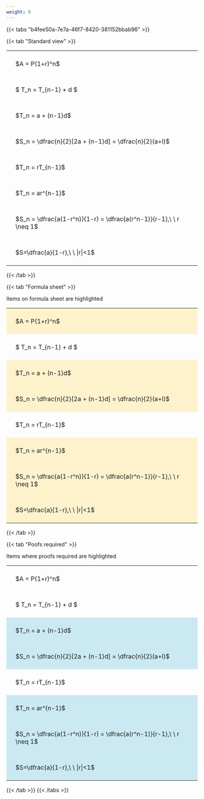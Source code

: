 ```yaml
---
weight: 8
---
```


{{< tabs "b4fee50a-7e7a-46f7-8420-381152bbab96" >}}

{{< tab "Standard view" >}}

<style type="text/css">
#T_65098 th.col_heading {
  text-align: left;
  font-size: 1em;
}
#T_65098 td {
  text-align: left;
  font-size: 1em;
  padding: 1.5em;
}
</style>
<table id="T_65098">
  <thead>
  </thead>
  <tbody>
    <tr>
      <td id="T_65098_row0_col0" class="data row0 col0" >$A = P(1+r)^n$</td>
    </tr>
    <tr>
      <td id="T_65098_row1_col0" class="data row1 col0" >$ T_n = T_{n-1} + d $</td>
    </tr>
    <tr>
      <td id="T_65098_row2_col0" class="data row2 col0" >$T_n = a + (n-1)d$</td>
    </tr>
    <tr>
      <td id="T_65098_row3_col0" class="data row3 col0" >$S_n = \dfrac{n}{2}[2a + (n-1)d] = \dfrac{n}{2}(a+l)$</td>
    </tr>
    <tr>
      <td id="T_65098_row4_col0" class="data row4 col0" >$T_n = rT_{n-1}$</td>
    </tr>
    <tr>
      <td id="T_65098_row5_col0" class="data row5 col0" >$T_n = ar^{n-1}$</td>
    </tr>
    <tr>
      <td id="T_65098_row6_col0" class="data row6 col0" >$S_n = \dfrac{a(1-r^n)}{1-r} = \dfrac{a(r^n-1)}{r-1},\ \  r \neq 1$</td>
    </tr>
    <tr>
      <td id="T_65098_row7_col0" class="data row7 col0" >$S=\dfrac{a}{1-r},\ \ |r|<1$</td>
    </tr>
  </tbody>
</table>
{{< /tab >}}

{{< tab "Formula sheet" >}}

Items on formula sheet are highlighted 
<br>
<style type="text/css">
#T_73993 th.col_heading {
  text-align: left;
  font-size: 1em;
}
#T_73993 td {
  text-align: left;
  font-size: 1em;
  padding: 1.5em;
}
#T_73993_row0_col0, #T_73993_row2_col0, #T_73993_row3_col0, #T_73993_row5_col0, #T_73993_row6_col0, #T_73993_row7_col0 {
  background-color: rgba(255,194,10, 0.2);
}
#T_73993_row1_col0, #T_73993_row4_col0 {
  background-color: rgba(0,0,0,0);
}
</style>
<table id="T_73993">
  <thead>
  </thead>
  <tbody>
    <tr>
      <td id="T_73993_row0_col0" class="data row0 col0" >$A = P(1+r)^n$</td>
    </tr>
    <tr>
      <td id="T_73993_row1_col0" class="data row1 col0" >$ T_n = T_{n-1} + d $</td>
    </tr>
    <tr>
      <td id="T_73993_row2_col0" class="data row2 col0" >$T_n = a + (n-1)d$</td>
    </tr>
    <tr>
      <td id="T_73993_row3_col0" class="data row3 col0" >$S_n = \dfrac{n}{2}[2a + (n-1)d] = \dfrac{n}{2}(a+l)$</td>
    </tr>
    <tr>
      <td id="T_73993_row4_col0" class="data row4 col0" >$T_n = rT_{n-1}$</td>
    </tr>
    <tr>
      <td id="T_73993_row5_col0" class="data row5 col0" >$T_n = ar^{n-1}$</td>
    </tr>
    <tr>
      <td id="T_73993_row6_col0" class="data row6 col0" >$S_n = \dfrac{a(1-r^n)}{1-r} = \dfrac{a(r^n-1)}{r-1},\ \  r \neq 1$</td>
    </tr>
    <tr>
      <td id="T_73993_row7_col0" class="data row7 col0" >$S=\dfrac{a}{1-r},\ \ |r|<1$</td>
    </tr>
  </tbody>
</table>
{{< /tab >}}

{{< tab "Poofs required" >}}

Items where proofs required are highlighted 
<br>
<style type="text/css">
#T_f2c98 th.col_heading {
  text-align: left;
  font-size: 1em;
}
#T_f2c98 td {
  text-align: left;
  font-size: 1em;
  padding: 1.5em;
}
#T_f2c98_row0_col0, #T_f2c98_row1_col0, #T_f2c98_row4_col0 {
  background-color: rgba(0,0,0,0);
}
#T_f2c98_row2_col0, #T_f2c98_row3_col0, #T_f2c98_row5_col0, #T_f2c98_row6_col0, #T_f2c98_row7_col0 {
  background-color: rgba(0,150,200, 0.2);
}
</style>
<table id="T_f2c98">
  <thead>
  </thead>
  <tbody>
    <tr>
      <td id="T_f2c98_row0_col0" class="data row0 col0" >$A = P(1+r)^n$</td>
    </tr>
    <tr>
      <td id="T_f2c98_row1_col0" class="data row1 col0" >$ T_n = T_{n-1} + d $</td>
    </tr>
    <tr>
      <td id="T_f2c98_row2_col0" class="data row2 col0" >$T_n = a + (n-1)d$</td>
    </tr>
    <tr>
      <td id="T_f2c98_row3_col0" class="data row3 col0" >$S_n = \dfrac{n}{2}[2a + (n-1)d] = \dfrac{n}{2}(a+l)$</td>
    </tr>
    <tr>
      <td id="T_f2c98_row4_col0" class="data row4 col0" >$T_n = rT_{n-1}$</td>
    </tr>
    <tr>
      <td id="T_f2c98_row5_col0" class="data row5 col0" >$T_n = ar^{n-1}$</td>
    </tr>
    <tr>
      <td id="T_f2c98_row6_col0" class="data row6 col0" >$S_n = \dfrac{a(1-r^n)}{1-r} = \dfrac{a(r^n-1)}{r-1},\ \  r \neq 1$</td>
    </tr>
    <tr>
      <td id="T_f2c98_row7_col0" class="data row7 col0" >$S=\dfrac{a}{1-r},\ \ |r|<1$</td>
    </tr>
  </tbody>
</table>
{{< /tab >}}
{{< /tabs >}}